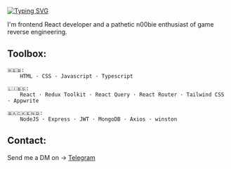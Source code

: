 [![Typing SVG](https://readme-typing-svg.demolab.com?font=Inter&weight=600&pause=3000&color=F7F7F7&vCenter=true&random=false&width=435&height=30&lines=Hey+there%2C+it's+em1)](https://git.io/typing-svg)   

I'm frontend React developer and a pathetic n00bie enthusiast of game reverse engineering.

## Toolbox:
    🇼​​​​​🇪​​​​​🇧​​​​​:
        HTML · CSS · Javascript · Typescript

    🇱​​​​​🇮​​​​​🇧​​​​​🇸​​​​​:
        React · Redux Toolkit · React Query · React Router · Tailwind CSS · Appwrite

    🇧​​​​​🇦​​​​​🇨​​​​​🇰​​​​​🇪​​​​​🇳​​​​​🇩​​​​​:
        NodeJS · Express · JWT · MongoDB · Axios · winston

## Contact:
Send me a DM on → [Telegram](https://t.me/em1png)
<!--
### Hi there 👋

**em1png/em1png** is a ✨ _special_ ✨ repository because its `README.md` (this file) appears on your GitHub profile.

Here are some ideas to get you started:

- 🔭 I’m currently working on ...
- 🌱 I’m currently learning ...
- 👯 I’m looking to collaborate on ...
- 🤔 I’m looking for help with ...
- 💬 Ask me about ...
- 📫 How to reach me: ...
- 😄 Pronouns: ...
- ⚡ Fun fact: ...
-->
